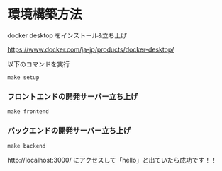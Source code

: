# 環境構築方法

docker desktop をインストール&立ち上げ

https://www.docker.com/ja-jp/products/docker-desktop/

以下のコマンドを実行

```
make setup
```

### フロントエンドの開発サーバー立ち上げ

```
make frontend
```

### バックエンドの開発サーバー立ち上げ

```
make backend
```

http://localhost:3000/ にアクセスして「hello」と出ていたら成功です！！
